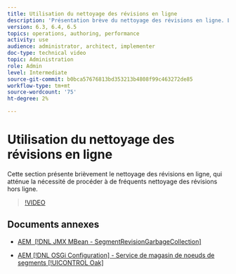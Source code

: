 ```yaml
---
title: Utilisation du nettoyage des révisions en ligne
description: 'Présentation brève du nettoyage des révisions en ligne. Le nettoyage des révisions en ligne atténue la nécessité d’un nettoyage fréquent des révisions hors ligne. '
version: 6.3, 6.4, 6.5
topics: operations, authoring, performance
activity: use
audience: administrator, architect, implementer
doc-type: technical video
topic: Administration
role: Admin
level: Intermediate
source-git-commit: b0bca57676813bd353213b4808f99c463272de85
workflow-type: tm+mt
source-wordcount: '75'
ht-degree: 2%

---
```



# Utilisation du nettoyage des révisions en ligne

Cette section présente brièvement le nettoyage des révisions en ligne, qui atténue la nécessité de procéder à de fréquents nettoyage des révisions hors ligne.

>[!VIDEO](https://video.tv.adobe.com/v/17004/?quality=12&learn=on)

## Documents annexes

* [AEM  [!DNL JMX MBean - SegmentRevisionGarbageCollection]](http://localhost:4502/system/console/jmx/org.apache.jackrabbit.oak%3Aname%3DSegment+node+store+revision+garbage+collection%2Ctype%3DSegmentRevisionGarbageCollection)

* [AEM [!DNL OSGi Configuration]  - Service de magasin de noeuds de segments  [!UICONTROL Oak]](http://localhost:4502/system/console/configMgr/org.apache.jackrabbit.oak.segment.SegmentNodeStoreService)

